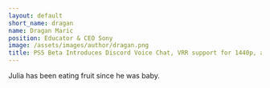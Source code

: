 ```yaml
---
layout: default
short_name: dragan
name: Dragan Maric
position: Educator & CEO Sony
image: /assets/images/author/dragan.png
title: PS5 Beta Introduces Discord Voice Chat, VRR support for 1440p, and more
---
```

Julia has been eating fruit since he was baby.